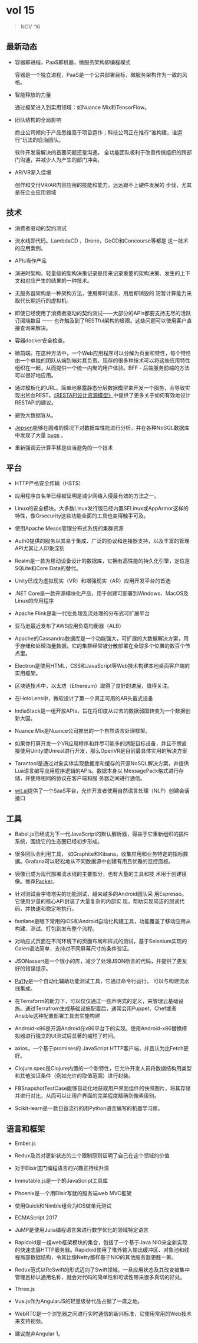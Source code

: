 # vol 15

> NOV ‘16

## 最新动态

- 容器即进程，PaaS即机器，微服务架构即编程模式

  容器是一个独立进程，PaaS是一个公共部署目标，微服务架构作为一致的风格。

- 智能释放的力量

  通过框架进入到实用领域：如Nuance Mix和TensorFlow。

- 团队结构的全局影响

  商业公司倾向于产品思维高于项目运作；科技公司正在推行“谁构建，谁运行”玩法的自治团队。

  软件开发需解决的首要问题还是沟通。 全功能团队极利于改善传统组织的跨部门沟通，并减少人为产生的部门冲突。

- AR/VR渐入佳境

  创作和交付VR/AR内容应用的技能和能力，远远跟不上硬件发展的
  步伐，尤其是在企业应用领域

## 技术

- 消费者驱动的契约测试
- 流水线即代码。LambdaCD ，Drone，GoCD和Concourse等都是
  这一技术的应用案例。

- APIs当作产品
- 演进时架构。轻量级的架构决策记录是用来记录重要的架构决策、发生的上下文和对应产生的结果的一种技术。

- 无服务器架构是一种架构方法，使用即时请求、用后即销毁的
  短暂计算能力来取代长期运行的虚拟机。

- 即使已经使用了消费者驱动的契约测试——大部分的APIs都要支持无尽的活跃订阅端数目 —— 也许触及到了RESTful架构的极限。这些问题可以使用客户直接查询来解决。

-  容器docker安全检查。
- 微前端。在这种方法中，一个Web应用程序可以分解为页面和特性，每个特性由一个单独的团队从端到端对其负责。现存的很多种技术可以将这些应用特性组织在一起，从而提供一个统一内聚的用户体验。BFF - 后端服务前端的方法可以很好地应用。

- 通过模板化的URL、简单地暴露静态分层数据模型来开发一个服务，会导致实现出贫血REST。[《RESTAPI设计资源模型》](https://www.thoughtworks.com/insights/blog/rest-api-design-resource-modeling)中提供了更多关于如何有效地设计RESTAPI的建议。

- 避免大数据盲从。

- [Jepsen](https://thoughtworks.com/radar/tools/jepsen)能够在困难的情况下对数据库性能进行分析，并在各种NoSQL数据库中发现了大量 [bugs](https://aphyr.com/posts/284-call-me-maybe-mongodb) 。

- 重新强调云计算平移是应当避免的一个技术



## 平台

- HTTP严格安全传输（HSTS）

- 应用程序白名单已经被证明是减少网络入侵最有效的方法之一。

- Linux的安全模块。大多数Linux发行版已经内置SELinux或AppArmor这样的特性，像Grsecurity这些功能全面的工具也变得触手可及。

- 使用Apache Mesos管理分布式系统的集群资源

- Auth0提供的服务以其易于集成、广泛的协议和连接器支持，以及丰富的管理API尤其让人印象深刻

- Realm是一款为移动设备设计的数据库，它拥有高性能的持久化引擎，定位是SQLite和Core Data的替代。

- Unity已成为虚拟现实（VR）和增强现实（AR）应用开发平台的首选

- .NET Core是一款开源模块化产品，用于创建可部署到Windows、MacOS及Linux的应用程序
- Apache Flink是新一代批处理及流处理的分布式可扩展平台

- 亚马逊最近发布了AWS应用负载均衡器（ALB）

- Apache的Cassandra数据库是一个功能强大，可扩展的大数据解决方案，用于存储和处理海量数据，它的集群经常被分散部署在全球多个位置的数百个节点里。

- Electron是使用HTML，CSS和JavaScript等Web技术构建本地桌面客户端的实用框架。

- 区块链技术中，以太坊（Ethereum）取得了良好的进展，值得关注。

- 在HoloLens中，微软设计了第一个真正可用的AR头戴式设备

- IndiaStack是一组开放APIs，旨在将印度从过去的数据弱国转变为一个数据创新大国。

- Nuance Mix是Nuance公司推出的一个自然语言处理框架。

- 如果你打算开发一个VR应用程序和并尽可能多的适配目标设备，并且不想直接使用Unity或Unreal进行开发，那么OpenVR是目前最具体实用的解决方案

- Tarantool是通过对象实体实现数据库和缓存的开源NoSQL解决方案，并提供Lua语言编写应用程序逻辑的APIs。数据本身以
  MessagePack格式进行存储，并使用相同的协议在客户端和服
  务器之间进行通信。

- [wit.ai](https://wit.ai/)提供了一个SaaS平台，允许开发者使用自然语言处理（NLP）创建会话接口

## 工具

- Babel.js已经成为下一代JavaScript的默认解析器，得益于它重新组织的插件系统，围绕它的生态圈已经初步形成。

- 很多团队会利用工具， 如Graphite和Kibana，收集应用和业务特定的指标数据。Grafana可以轻松地从不同数据源中创建有用且优雅的监控面板。

- 镜像已成为现代部署流水线的主要部分，也有大量的工具和技
  术用于创建镜像。推荐[Packer](http://packer.io)。

- 针对测试金字塔塔尖的功能测试，越来越多的Android团队采
  用Espresso。它使用少量的核心API封装了大量复杂的内部实
  现，帮助实现简洁的测试代码，并快速和稳定地执行。

- fastlane是眼下常用的iOS和Android自动化构建工具，功能覆盖了移动应用从构建、测试、打包到发布整个流程。

- 对响应式页面在不同环境下的页面布局和样式的测试，基于Selenium实现的Galen语法简单，支持对不同屏幕尺寸的条件验证。

- JSONassert是一个很小的库，减少了处理JSON断言的代码，并提供了更友好的错误提示。

- [Pa11y](http://pa11y.org/)是一个自动化辅助功能测试工具，它通过命令行运行，
  可以与构建流水线集成。

- 在Terraform的助力下，可以仅仅通过一些声明式的定义，来管理云基础设施。通过Terrafrom生成基础设施配置后，通常会用Puppet、Chef或者Ansible这种配置部署工具去实施构建

- Android-x86是开源Android在x86平台下的实现。使用Android-x86替换模拟器进行独立的UI测试后显著的缩短了时间。

- axios，一个基于promises的 JavaScript HTTP客户端，并且认为比Fetch更好。

- Clojure.spec是Clojure内置的一个新特性，它允许开发人员将数据结构用类型和其他验证条件（例如允许的取值范围）进行封装。

- FBSnapshotTestCase能够自动化地获取用户界面组件的快照图片，将其存储并进行对比，从而可以让用户界面的完美程度精确到像素级别。

- Scikit-learn是一款日益流行的用Python语言编写的机器学习库。

  

## 语言和框架

- Ember.js
- Redux及其对更新状态的三个限制原则证明了自己在这个领域的价值

- 对于Elixir这门编程语言的兴趣正持续升温
- Immutable.js是一个的JavaScript工具库

- Phoenix是一个用Elixir写就的服务端web MVC框架

- 使用Quick和Nimble组合为IOS做单元测试

- ECMAScript 2017
- JuMP是使用Julia编程语言来进行数学优化的领域特定语言

- Rapidoid是一组web框架模块的集合，包括了一个基于Java NIO来全新实现的快速底层HTTP服务器。Rapidoid使用了堆外输入输出缓冲区、对象池和线程局部数据结构，令其比像Netty那样基于NIO的其他服务器更胜一筹。
- Redux范式以ReSwift的形式迈向了Swift领域。一旦应用状态及其改变被集中管理且标以通用名称，就会对代码的简单性和可读性带来很多真切的好处。
- Three.js
- Vue.js作为AngularJS的轻量级替代品占据了一席之地。

- WebRTC是一个浏览器之间进行实时通信的新兴标准，它使用常用的Web技术来支持视频。
- 建议抛弃Angular 1。